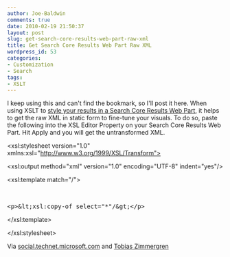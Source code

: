 ```yaml
---
author: Joe-Baldwin
comments: true
date: 2010-02-19 21:50:37
layout: post
slug: get-search-core-results-web-part-raw-xml
title: Get Search Core Results Web Part Raw XML
wordpress_id: 53
categories:
- Customization
- Search
tags:
- XSLT
---
```


I keep using this and can't find the bookmark, so I'll post it here. When using XSLT to [style your results in a Search Core Results Web Part](http://www.zimmergren.net/archive/2008/03/15/moss-2007-customize-the-search-result-using-xslt-part-3-customize-using-sharepoint-designer-2007.aspx), it helps to get the raw XML in static form to fine-tune your visuals. To do so, paste the following into the XSL Editor Property on your Search Core Results Web Part. Hit Apply and you will get the untransformed XML.

<xsl:stylesheet version="1.0" xmlns:xsl="http://www.w3.org/1999/XSL/Transform">

<xsl:output method="xml" version="1.0" encoding="UTF-8" indent="yes"/>

<xsl:template match="/">

<xmp>

<xsl:copy-of select="*"/>

</xmp>

</xsl:template>

</xsl:stylesheet>


Via [social.technet.microsoft.com](http://social.technet.microsoft.com/Forums/en-US/sharepointsearch/thread/16a3e471-b6c9-45dd-8b7e-f5c2d22c48b0) and [Tobias Zimmergren](http://www.zimmergren.net/archive/2008/03/15/moss-2007-customize-the-search-result-using-xslt-part-3-customize-using-sharepoint-designer-2007.aspx)
